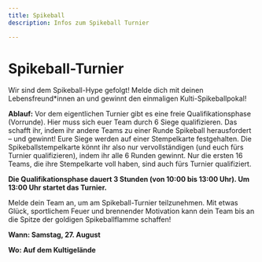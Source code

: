 ```yaml
---
title: Spikeball
description: Infos zum Spikeball Turnier

---
```

# Spikeball-Turnier

Wir sind dem Spikeball-Hype gefolgt! Melde dich mit deinen Lebensfreund*innen an und gewinnt den einmaligen Kulti-Spikeballpokal!

**Ablauf:** Vor dem eigentlichen Turnier gibt es eine freie Qualifikationsphase (Vorrunde). Hier muss sich euer Team durch 6 Siege qualifizieren. Das schafft ihr, indem ihr andere Teams zu einer Runde Spikeball herausfordert – und gewinnt! Eure Siege werden auf einer Stempelkarte festgehalten. Die Spikeballstempelkarte könnt ihr also nur vervollständigen (und euch fürs Turnier qualifizieren), indem ihr alle 6 Runden gewinnt. Nur die ersten 16 Teams, die ihre Stempelkarte voll haben, sind auch fürs Turnier qualifiziert.

**Die Qualifikationsphase dauert 3 Stunden (von 10:00 bis 13:00 Uhr). Um 13:00 Uhr startet das Turnier.**

Melde dein Team an, um am Spikeball-Turnier teilzunehmen. Mit etwas Glück, sportlichem Feuer und brennender Motivation kann dein Team bis an die Spitze der goldigen Spikeballflamme schaffen!

**Wann: Samstag, 27. August**

**Wo: Auf dem Kultigelände**